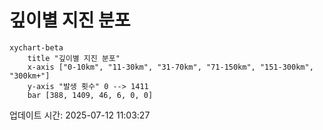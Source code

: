 # 깊이별 지진 분포

```mermaid
xychart-beta
    title "깊이별 지진 분포"
    x-axis ["0-10km", "11-30km", "31-70km", "71-150km", "151-300km", "300km+"]
    y-axis "발생 횟수" 0 --> 1411
    bar [388, 1409, 46, 6, 0, 0]
```

업데이트 시간: 2025-07-12 11:03:27
